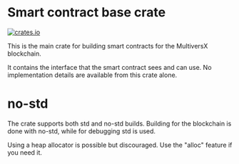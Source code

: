 # Smart contract base crate

[![crates.io](https://img.shields.io/crates/v/multiversx-sc.svg)](https://crates.io/crates/multiversx-sc) 

This is the main crate for building smart contracts for the MultiversX blockchain.

It contains the interface that the smart contract sees and can use. No implementation details are available from this crate alone.

# no-std

The crate supports both std and no-std builds. Building for the blockchain is done with no-std, while for debugging std is used.

Using a heap allocator is possible but discouraged. Use the "alloc" feature if you need it.
